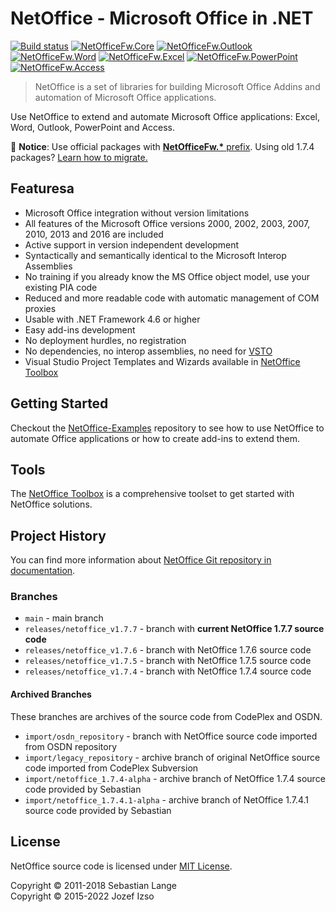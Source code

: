 # NetOffice - Microsoft Office in .NET

[![Build status](https://img.shields.io/github/actions/workflow/status/NetOfficeFw/NetOffice/build.yml)](https://github.com/NetOfficeFw/NetOffice/actions)
[![NetOfficeFw.Core](https://img.shields.io/nuget/v/netofficefw.core?label=NetOfficeFw.Core)](https://www.nuget.org/profiles/netoffice)
[![NetOfficeFw.Outlook](https://img.shields.io/nuget/v/netofficefw.outlook?color=%230078D4&label=&logo=microsoft-outlook&style=flat-square)](https://www.nuget.org/packages/NetOfficeFw.Outlook/)
[![NetOfficeFw.Word](https://img.shields.io/nuget/v/netofficefw.word?color=%232B579A&label=&logo=microsoft-word&style=flat-square)](https://www.nuget.org/packages/NetOfficeFw.Word/)
[![NetOfficeFw.Excel](https://img.shields.io/nuget/v/netofficefw.excel?color=%23217346&label=&logo=microsoft-excel&style=flat-square)](https://www.nuget.org/packages/NetOfficeFw.Excel/)
[![NetOfficeFw.PowerPoint](https://img.shields.io/nuget/v/netofficefw.powerpoint?color=%23B7472A&label=&logo=microsoft-powerpoint&style=flat-square)](https://www.nuget.org/packages/NetOfficeFw.PowerPoint/)
[![NetOfficeFw.Access](https://img.shields.io/nuget/v/netofficefw.access?color=%23A4373A&label=&logo=microsoft-access&style=flat-square)](https://www.nuget.org/packages/NetOfficeFw.Access/)

> NetOffice is a set of libraries for building Microsoft Office Addins and automation of Microsoft Office applications.

Use NetOffice to extend and automate Microsoft Office applications: Excel, Word, Outlook, PowerPoint and Access.

:rotating_light: **Notice**: Use official packages with [__NetOfficeFw.*__ prefix](https://www.nuget.org/packages?q=NetOfficeFw). Using old 1.7.4 packages? [Learn how to migrate.](https://netoffice.io/migrate-notice/)

## Featuresa

* Microsoft Office integration without version limitations
* All features of the Microsoft Office versions 2000, 2002, 2003, 2007, 2010, 2013 and 2016 are included
* Active support in version independent development
* Syntactically and semantically identical to the Microsoft Interop Assemblies
* No training if you already know the MS Office object model, use your existing PIA code
* Reduced and more readable code with automatic management of COM proxies
* Usable with .NET Framework 4.6 or higher
* Easy add-ins development
* No deployment hurdles, no registration
* No dependencies, no interop assemblies, no need for [VSTO][VSTO]
* Visual Studio Project Templates and Wizards available in [NetOffice Toolbox][NetOffice Toolbox]

## Getting Started

Checkout the [NetOffice-Examples](https://github.com/NetOfficeFw/NetOffice-Examples) repository
to see how to use NetOffice to automate Office applications or how to create add-ins to extend them.

## Tools

The [NetOffice Toolbox](https://github.com/NetOfficeFw/NetOfficeToolbox) is a comprehensive
toolset to get started with NetOffice solutions.

## Project History

You can find more information about [NetOffice Git repository in documentation](Documentation/History.md).

### Branches

* `main` - main branch
* `releases/netoffice_v1.7.7` - branch with **current NetOffice 1.7.7 source code**
* `releases/netoffice_v1.7.6` - branch with NetOffice 1.7.6 source code
* `releases/netoffice_v1.7.5` - branch with NetOffice 1.7.5 source code
* `releases/netoffice_v1.7.4` - branch with NetOffice 1.7.4 source code

#### Archived Branches

These branches are archives of the source code from CodePlex and OSDN.

* `import/osdn_repository` - branch with NetOffice source code imported from OSDN repository
* `import/legacy_repository` - archive branch of original NetOffice source code imported from CodePlex Subversion
* `import/netoffice_1.7.4-alpha` - archive branch of NetOffice 1.7.4 source code provided by Sebastian
* `import/netoffice_1.7.4.1-alpha` - archive branch of NetOffice 1.7.4.1 source code provided by Sebastian

## License

NetOffice source code is licensed under [MIT License](LICENSE.txt).

Copyright © 2011-2018 Sebastian Lange  
Copyright © 2015-2022 Jozef Izso


[VSTO]: https://docs.microsoft.com/en-us/visualstudio/vsto/create-vsto-add-ins-for-office-by-using-visual-studio
[NetOffice Toolbox]: https://netoffice.io/toolbox/
